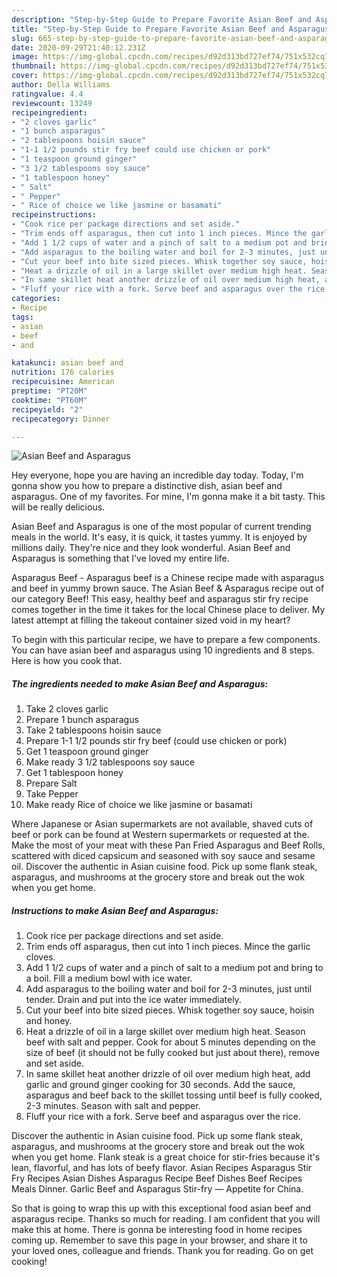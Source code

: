 ```yaml
---
description: "Step-by-Step Guide to Prepare Favorite Asian Beef and Asparagus"
title: "Step-by-Step Guide to Prepare Favorite Asian Beef and Asparagus"
slug: 665-step-by-step-guide-to-prepare-favorite-asian-beef-and-asparagus
date: 2020-09-29T21:40:12.231Z
image: https://img-global.cpcdn.com/recipes/d92d313bd727ef74/751x532cq70/asian-beef-and-asparagus-recipe-main-photo.jpg
thumbnail: https://img-global.cpcdn.com/recipes/d92d313bd727ef74/751x532cq70/asian-beef-and-asparagus-recipe-main-photo.jpg
cover: https://img-global.cpcdn.com/recipes/d92d313bd727ef74/751x532cq70/asian-beef-and-asparagus-recipe-main-photo.jpg
author: Della Williams
ratingvalue: 4.4
reviewcount: 13249
recipeingredient:
- "2 cloves garlic"
- "1 bunch asparagus"
- "2 tablespoons hoisin sauce"
- "1-1 1/2 pounds stir fry beef could use chicken or pork"
- "1 teaspoon ground ginger"
- "3 1/2 tablespoons soy sauce"
- "1 tablespoon honey"
- " Salt"
- " Pepper"
- " Rice of choice we like jasmine or basamati"
recipeinstructions:
- "Cook rice per package directions and set aside."
- "Trim ends off asparagus, then cut into 1 inch pieces. Mince the garlic cloves."
- "Add 1 1/2 cups of water and a pinch of salt to a medium pot and bring to a boil. Fill a medium bowl with ice water."
- "Add asparagus to the boiling water and boil for 2-3 minutes, just until tender. Drain and put into the ice water immediately."
- "Cut your beef into bite sized pieces. Whisk together soy sauce, hoisin and honey."
- "Heat a drizzle of oil in a large skillet over medium high heat. Season beef with salt and pepper. Cook for about 5 minutes depending on the size of beef (it should not be fully cooked but just about there), remove and set aside."
- "In same skillet heat another drizzle of oil over medium high heat, add garlic and ground ginger cooking for 30 seconds. Add the sauce, asparagus and beef back to the skillet tossing until beef is fully cooked, 2-3 minutes. Season with salt and pepper."
- "Fluff your rice with a fork. Serve beef and asparagus over the rice."
categories:
- Recipe
tags:
- asian
- beef
- and

katakunci: asian beef and 
nutrition: 176 calories
recipecuisine: American
preptime: "PT20M"
cooktime: "PT60M"
recipeyield: "2"
recipecategory: Dinner

---
```



![Asian Beef and Asparagus](https://img-global.cpcdn.com/recipes/d92d313bd727ef74/751x532cq70/asian-beef-and-asparagus-recipe-main-photo.jpg)

Hey everyone, hope you are having an incredible day today. Today, I'm gonna show you how to prepare a distinctive dish, asian beef and asparagus. One of my favorites. For mine, I'm gonna make it a bit tasty. This will be really delicious.

Asian Beef and Asparagus is one of the most popular of current trending meals in the world. It's easy, it is quick, it tastes yummy. It is enjoyed by millions daily. They're nice and they look wonderful. Asian Beef and Asparagus is something that I've loved my entire life.

Asparagus Beef - Asparagus beef is a Chinese recipe made with asparagus and beef in yummy brown sauce. The Asian Beef &amp; Asparagus recipe out of our category Beef! This easy, healthy beef and asparagus stir fry recipe comes together in the time it takes for the local Chinese place to deliver. My latest attempt at filling the takeout container sized void in my heart?


To begin with this particular recipe, we have to prepare a few components. You can have asian beef and asparagus using 10 ingredients and 8 steps. Here is how you cook that.

<!--inarticleads1-->

##### The ingredients needed to make Asian Beef and Asparagus:

1. Take 2 cloves garlic
1. Prepare 1 bunch asparagus
1. Take 2 tablespoons hoisin sauce
1. Prepare 1-1 1/2 pounds stir fry beef (could use chicken or pork)
1. Get 1 teaspoon ground ginger
1. Make ready 3 1/2 tablespoons soy sauce
1. Get 1 tablespoon honey
1. Prepare  Salt
1. Take  Pepper
1. Make ready  Rice of choice we like jasmine or basamati


Where Japanese or Asian supermarkets are not available, shaved cuts of beef or pork can be found at Western supermarkets or requested at the. Make the most of your meat with these Pan Fried Asparagus and Beef Rolls, scattered with diced capsicum and seasoned with soy sauce and sesame oil. Discover the authentic in Asian cuisine food. Pick up some flank steak, asparagus, and mushrooms at the grocery store and break out the wok when you get home. 

<!--inarticleads2-->

##### Instructions to make Asian Beef and Asparagus:

1. Cook rice per package directions and set aside.
1. Trim ends off asparagus, then cut into 1 inch pieces. Mince the garlic cloves.
1. Add 1 1/2 cups of water and a pinch of salt to a medium pot and bring to a boil. Fill a medium bowl with ice water.
1. Add asparagus to the boiling water and boil for 2-3 minutes, just until tender. Drain and put into the ice water immediately.
1. Cut your beef into bite sized pieces. Whisk together soy sauce, hoisin and honey.
1. Heat a drizzle of oil in a large skillet over medium high heat. Season beef with salt and pepper. Cook for about 5 minutes depending on the size of beef (it should not be fully cooked but just about there), remove and set aside.
1. In same skillet heat another drizzle of oil over medium high heat, add garlic and ground ginger cooking for 30 seconds. Add the sauce, asparagus and beef back to the skillet tossing until beef is fully cooked, 2-3 minutes. Season with salt and pepper.
1. Fluff your rice with a fork. Serve beef and asparagus over the rice.


Discover the authentic in Asian cuisine food. Pick up some flank steak, asparagus, and mushrooms at the grocery store and break out the wok when you get home. Flank steak is a great choice for stir-fries because it&#39;s lean, flavorful, and has lots of beefy flavor. Asian Recipes Asparagus Stir Fry Recipes Asian Dishes Asparagus Recipe Beef Dishes Beef Recipes Meals Dinner. Garlic Beef and Asparagus Stir-fry — Appetite for China. 

So that is going to wrap this up with this exceptional food asian beef and asparagus recipe. Thanks so much for reading. I am confident that you will make this at home. There is gonna be interesting food in home recipes coming up. Remember to save this page in your browser, and share it to your loved ones, colleague and friends. Thank you for reading. Go on get cooking!
